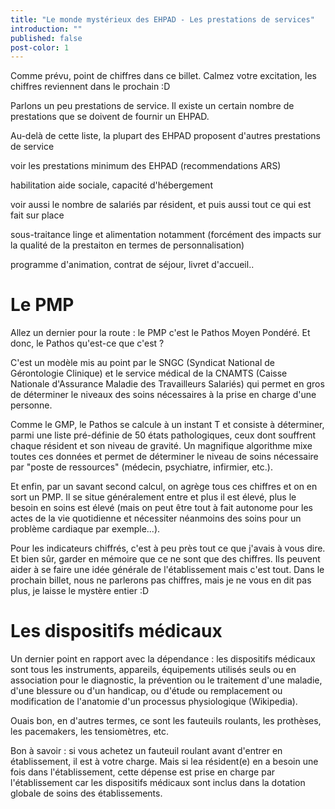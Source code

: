 ```yaml
---
title: "Le monde mystérieux des EHPAD - Les prestations de services"
introduction: ""
published: false
post-color: 1
---
```


Comme prévu, point de chiffres dans ce billet. Calmez votre excitation, les chiffres reviennent dans le prochain :D

Parlons un peu prestations de service. Il existe un certain nombre de prestations que se doivent de fournir un EHPAD.

Au-delà de cette liste, la plupart des EHPAD proposent d'autres prestations de service

voir les prestations minimum des EHPAD (recommendations ARS)

habilitation aide sociale, capacité d'hébergement

voir aussi le nombre de salariés par résident, et puis aussi tout ce qui est fait sur place

sous-traitance linge et alimentation notamment (forcément des impacts sur la qualité de la prestaiton en termes de personnalisation)


programme d'animation, contrat de séjour, livret d'accueil..

# Le PMP

Allez un dernier pour la route : le PMP c'est le Pathos Moyen Pondéré. Et donc, le Pathos qu'est-ce que c'est ? 

C'est un modèle mis au point par le SNGC (Syndicat National de Gérontologie Clinique) et le service médical de la CNAMTS (Caisse Nationale d'Assurance Maladie des Travailleurs Salariés) qui permet en gros de déterminer le niveaux des soins nécessaires à la prise en charge d'une personne.

Comme le GMP, le Pathos se calcule à un instant T et consiste à déterminer, parmi une liste pré-définie de 50 états pathologiques, ceux dont souffrent chaque résident et son niveau de gravité. Un magnifique algorithme mixe toutes ces données et permet de déterminer le niveau de soins nécessaire par "poste de ressources" (médecin, psychiatre, infirmier, etc.). 

Et enfin, par un savant second calcul, on agrège tous ces chiffres et on en sort un PMP. Il se situe généralement entre  et plus il est élevé, plus le besoin en soins est élevé (mais on peut être tout à fait autonome pour les actes de la vie quotidienne et nécessiter néanmoins des soins pour un problème cardiaque par exemple...). 


Pour les indicateurs chiffrés, c'est à peu près tout ce que j'avais à vous dire. Et bien sûr, garder en mémoire que ce ne sont que des chiffres. Ils peuvent aider à se faire une idée générale de l'établissement mais c'est tout. Dans le prochain billet, nous ne parlerons pas chiffres, mais je ne vous en dit pas plus, je laisse le mystère entier :D


# Les dispositifs médicaux

Un dernier point en rapport avec la dépendance : les dispositifs médicaux sont tous les instruments, appareils, équipements utilisés seuls ou en association pour le diagnostic, la prévention ou le traitement d'une maladie, d'une blessure ou d'un handicap, ou d'étude ou remplacement ou modification de l'anatomie d'un processus physiologique (Wikipedia). 

Ouais bon, en d'autres termes, ce sont les fauteuils roulants, les prothèses, les pacemakers, les tensiomètres, etc. 

Bon à savoir : si vous achetez un fauteuil roulant avant d'entrer en établissement, il est à votre charge. Mais si lea résident(e) en a besoin une fois dans l'établissement, cette dépense est prise en charge par l'établissement car les dispositifs médicaux sont inclus dans la dotation globale de soins des établissements.